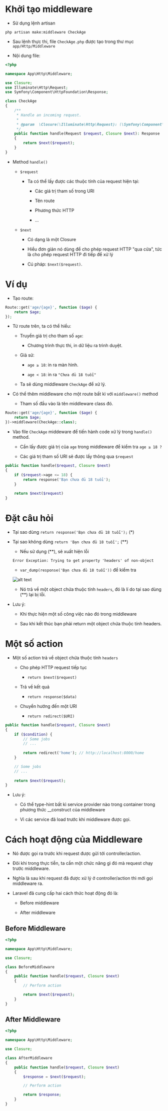 # Khởi tạo middleware
- Sử dụng lệnh artisan

```
php artisan make:middleware CheckAge
```

- Sau lệnh thực thi, file `CheckAge.php` được tạo trong thư mục `app/Http/Middleware`

- Nội dung file:
```php
<?php

namespace App\Http\Middleware;

use Closure;
use Illuminate\Http\Request;
use Symfony\Component\HttpFoundation\Response;

class CheckAge
{
    /**
     * Handle an incoming request.
     *
     * @param  \Closure(\Illuminate\Http\Request): (\Symfony\Component\HttpFoundation\Response)  $next
     */
    public function handle(Request $request, Closure $next): Response
    {
        return $next($request);
    }
}
```

- Method `handle()`
    - `$request`
        - Ta có thể lấy được các thuộc tính của request hiện tại:
            - Các giá trị tham số trong URI
            
            - Tên route
            
            - Phương thức HTTP
            
            - ...

    - `$next`
        - Có dạng là một Closure
        
        - Hiểu đơn giản nó dùng để cho phép request HTTP "qua cửa", tức là cho phép request HTTP đi tiếp để xử lý
        
        - Cú pháp: `$next($request)`.

# Ví dụ
- Tạo route:

```php
Route::get('age/{age}', function ($age) {
    return $age;
});
```

- Từ route trên, ta có thể hiểu:
    - Truyền giá trị cho tham số `age`:
        - Chương trình thực thi, in dữ liệu ra trình duyệt.

    - Giả sử:
        - `age ≥ 18`: in ra màn hình.

        - `age < 18`: in ra `"Chưa đủ 18 tuổi"`

    - Ta sẽ dùng middleware `CheckAge` để xử lý.

- Có thể thêm middleware cho một route bất kì với `middleware()` method
    - Tham số đầu vào là tên middleware class đó.

```php
Route::get('age/{age}', function ($age) {
    return $age;
})->middleware(CheckAge::class);
```

- Vào file `CheckAge` middeware để tiến hành code xử lý trong `handle()` method.
    - Cần lấy được giá trị của `age` trong middleware để kiểm tra `age ≥ 18 ?`

    - Các giá trị tham số URI sẽ được lấy thông qua `$request`

```php
public function handle($request, Closure $next)
{
    if ($request->age <= 18) {
        return response('Bạn chưa đủ 18 tuổi');
    }
    
    return $next($request)
}
```

# Đặt câu hỏi
- Tại sao dùng `return response('Bạn chưa đủ 18 tuổi');` (*)

- Tại sao không dùng `return 'Bạn chưa đủ 18 tuổi';` (**)

    - Nếu sử dụng (**), sẽ xuất hiện lỗi

    ```
    Error Exception: Trying to get property 'headers' of non-object
    ```

    - `var_dump(response('Bạn chưa đủ 18 tuổi'))` để kiểm tra

    ![alt text](image/image.png)

    - Nó trả về một object chứa thuộc tính `headers`, đó là lí do tại sao dùng (**) lại bị lỗi.

- Lưu ý:
    - Khi thực hiện một số công việc nào đó trong middleware
    
    - Sau khi kết thúc bạn phải return một object chứa thuộc tính headers.

# Một số action
- Một số action trả về object chứa thuộc tính `headers`
    - Cho phép HTTP request tiếp tục
        - `return $next($request)`

    - Trả về kết quả
        - `return response($data)`

    - Chuyển hướng đến một URI
        - `return redirect($URI)`

```php
public function handle($request, Closure $next)
{
    if ($condition) {
        // Some jobs
        // ...
        
        return redirect('home'); // http://localhost:8000/home
    }

    // Some jobs
    // ...
    
    return $next($request);
}
```

- Lưu ý:
    - Có thể type-hint bất kì service provider nào trong container trong phương thức __construct của middleware

    - Vì các service đã load trước khi middleware được gọi.

# Cách hoạt động của Middleware
- Nó được gọi ra trước khi request được gửi tới controller/action.

- Đôi khi trong thực tiễn, ta cần một chức năng gì đó mà request chạy trước middleware.

- Nghĩa là sau khi request đã được xử lý ở controller/action thì mới gọi middleware ra.

- Laravel đã cung cấp hai cách thức hoạt động đó là:
    - Before middleware

    - After middleware

## Before Middleware
```php
<?php

namespace App\Http\Middleware;

use Closure;

class BeforeMiddleware
{
    public function handle($request, Closure $next)
    {
        // Perform action

        return $next($request);
    }
}
```

## After Middleware
```php
<?php

namespace App\Http\Middleware;

use Closure;

class AfterMiddleware
{
    public function handle($request, Closure $next)
    {
        $response = $next($request);

        // Perform action

        return $response;
    }
}
```